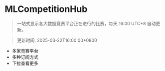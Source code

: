 # MLCompetitionHub

> 一站式显示各大数据竞赛平台正在进行的比赛，每天 16:00 UTC+8 自动更新。
  
> 更新时间: 2025-03-22T16:00:00+0800 

* 多家竞赛平台
* 多种订阅方式
* 下拉查看更多